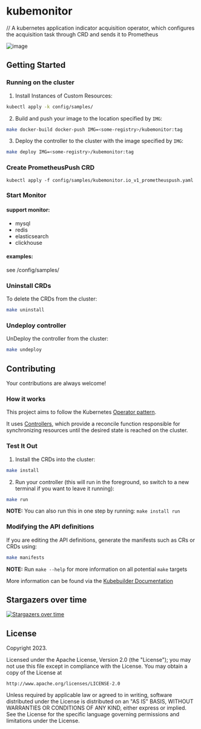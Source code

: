 # kubemonitor
// A kubernetes application indicator acquisition operator, which configures the acquisition task through CRD and sends it to Prometheus

![image](https://github.com/noovertime7/kubemonitor/assets/100392073/0f5cec42-fea6-46d2-8642-469a85beb429)

## Getting Started

### Running on the cluster
1. Install Instances of Custom Resources:

```sh
kubectl apply -k config/samples/
```

2. Build and push your image to the location specified by `IMG`:

```sh
make docker-build docker-push IMG=<some-registry>/kubemonitor:tag
```

3. Deploy the controller to the cluster with the image specified by `IMG`:

```sh
make deploy IMG=<some-registry>/kubemonitor:tag
```
### Create PrometheusPush CRD
```shell
kubectl apply -f config/samples/kubemonitor.io_v1_prometheuspush.yaml
```
### Start Monitor

#### support monitor:
- mysql
- redis
- elasticsearch
- clickhouse

#### examples:
see /config/samples/

### Uninstall CRDs
To delete the CRDs from the cluster:

```sh
make uninstall
```

### Undeploy controller
UnDeploy the controller from the cluster:

```sh
make undeploy
```

## Contributing

Your contributions are always welcome!

### How it works
This project aims to follow the Kubernetes [Operator pattern](https://kubernetes.io/docs/concepts/extend-kubernetes/operator/).

It uses [Controllers](https://kubernetes.io/docs/concepts/architecture/controller/),
which provide a reconcile function responsible for synchronizing resources until the desired state is reached on the cluster.

### Test It Out
1. Install the CRDs into the cluster:

```sh
make install
```

2. Run your controller (this will run in the foreground, so switch to a new terminal if you want to leave it running):

```sh
make run
```

**NOTE:** You can also run this in one step by running: `make install run`

### Modifying the API definitions
If you are editing the API definitions, generate the manifests such as CRs or CRDs using:

```sh
make manifests
```

**NOTE:** Run `make --help` for more information on all potential `make` targets

More information can be found via the [Kubebuilder Documentation](https://book.kubebuilder.io/introduction.html)


## Stargazers over time

[![Stargazers over time](https://starchart.cc/noovertime7/kubemonitor.svg)](https://starchart.cc/noovertime7/kubemonitor)


## License

Copyright 2023.

Licensed under the Apache License, Version 2.0 (the "License");
you may not use this file except in compliance with the License.
You may obtain a copy of the License at

    http://www.apache.org/licenses/LICENSE-2.0

Unless required by applicable law or agreed to in writing, software
distributed under the License is distributed on an "AS IS" BASIS,
WITHOUT WARRANTIES OR CONDITIONS OF ANY KIND, either express or implied.
See the License for the specific language governing permissions and
limitations under the License.


